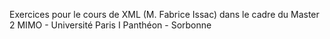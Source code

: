 Exercices pour le cours de XML (M. Fabrice Issac) dans le cadre du Master 2 MIMO - Université Paris I Panthéon - Sorbonne
